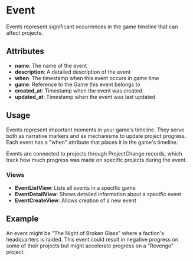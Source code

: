 # Event

Events represent significant occurrences in the game timeline that can affect projects.

## Attributes

- **name**: The name of the event
- **description**: A detailed description of the event
- **when**: The timestamp when this event occurs in game time
- **game**: Reference to the Game this event belongs to
- **created_at**: Timestamp when the event was created
- **updated_at**: Timestamp when the event was last updated

## Usage

Events represent important moments in your game's timeline. They serve both as narrative markers and as mechanisms to update project progress. Each event has a "when" attribute that places it in the game's timeline.

Events are connected to projects through ProjectChange records, which track how much progress was made on specific projects during the event.

### Views

- **EventListView**: Lists all events in a specific game
- **EventDetailView**: Shows detailed information about a specific event
- **EventCreateView**: Allows creation of a new event

## Example

An event might be "The Night of Broken Glass" where a faction's headquarters is raided. This event could result in negative progress on some of their projects but might accelerate progress on a "Revenge" project. 